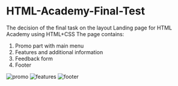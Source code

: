 # HTML-Academy-Final-Test
The decision of the final task on the layout Landing page for HTML Academy using HTML+CSS
The page contains: 
1. Promo part with main menu 
2. Features and additional information 
3. Feedback form 
4. Footer

![promo](https://user-images.githubusercontent.com/26218291/51610024-74874900-1f3d-11e9-9cbe-ca9b5509bb21.PNG)
![features](https://user-images.githubusercontent.com/26218291/51610034-7b15c080-1f3d-11e9-9e9e-28a7f1949c98.PNG)
![footer](https://user-images.githubusercontent.com/26218291/51610037-7e10b100-1f3d-11e9-8689-ca9c77d27afc.PNG)
